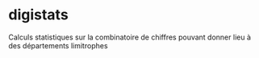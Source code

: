 # digistats
Calculs statistiques sur la combinatoire de chiffres pouvant donner lieu à des départements limitrophes
